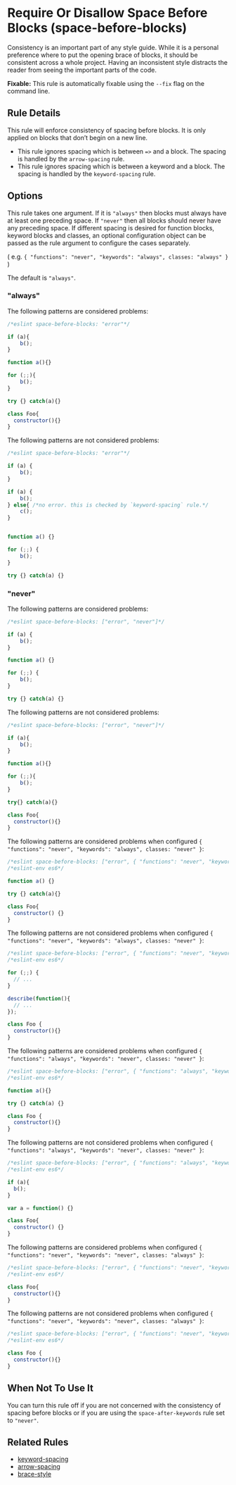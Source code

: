 # Require Or Disallow Space Before Blocks (space-before-blocks)

Consistency is an important part of any style guide.
While it is a personal preference where to put the opening brace of blocks,
it should be consistent across a whole project.
Having an inconsistent style distracts the reader from seeing the important parts of the code.

**Fixable:** This rule is automatically fixable using the `--fix` flag on the command line.

## Rule Details

This rule will enforce consistency of spacing before blocks. It is only applied on blocks that don’t begin on a new line.

* This rule ignores spacing which is between `=>` and a block. The spacing is handled by the `arrow-spacing` rule.
* This rule ignores spacing which is between a keyword and a block. The spacing is handled by the `keyword-spacing` rule.

## Options

This rule takes one argument. If it is `"always"` then blocks must always have at least one preceding space. If `"never"`
then all blocks should never have any preceding space. If different spacing is desired for function
blocks, keyword blocks and classes, an optional configuration object can be passed as the rule argument to
configure the cases separately.

( e.g. `{ "functions": "never", "keywords": "always", classes: "always" }` )

The default is `"always"`.

### "always"

The following patterns are considered problems:

```js
/*eslint space-before-blocks: "error"*/

if (a){
    b();
}

function a(){}

for (;;){
    b();
}

try {} catch(a){}

class Foo{
  constructor(){}
}
```

The following patterns are not considered problems:

```js
/*eslint space-before-blocks: "error"*/

if (a) {
    b();
}

if (a) {
    b();
} else{ /*no error. this is checked by `keyword-spacing` rule.*/
    c();
}


function a() {}

for (;;) {
    b();
}

try {} catch(a) {}
```

### "never"

The following patterns are considered problems:

```js
/*eslint space-before-blocks: ["error", "never"]*/

if (a) {
    b();
}

function a() {}

for (;;) {
    b();
}

try {} catch(a) {}
```

The following patterns are not considered problems:

```js
/*eslint space-before-blocks: ["error", "never"]*/

if (a){
    b();
}

function a(){}

for (;;){
    b();
}

try{} catch(a){}

class Foo{
  constructor(){}
}
```

The following patterns are considered problems when configured `{ "functions": "never", "keywords": "always", classes: "never" }`:

```js
/*eslint space-before-blocks: ["error", { "functions": "never", "keywords": "always", classes: "never" }]*/
/*eslint-env es6*/

function a() {}

try {} catch(a){}

class Foo{
  constructor() {}
}
```


The following patterns are not considered problems when configured `{ "functions": "never", "keywords": "always", classes: "never" }`:

```js
/*eslint space-before-blocks: ["error", { "functions": "never", "keywords": "always", classes: "never" }]*/
/*eslint-env es6*/

for (;;) {
  // ...
}

describe(function(){
  // ...
});

class Foo {
  constructor(){}
}
```

The following patterns are considered problems when configured `{ "functions": "always", "keywords": "never", classes: "never" }`:

```js
/*eslint space-before-blocks: ["error", { "functions": "always", "keywords": "never", classes: "never" }]*/
/*eslint-env es6*/

function a(){}

try {} catch(a) {}

class Foo {
  constructor(){}
}
```


The following patterns are not considered problems when configured `{ "functions": "always", "keywords": "never", classes: "never" }`:

```js
/*eslint space-before-blocks: ["error", { "functions": "always", "keywords": "never", classes: "never" }]*/
/*eslint-env es6*/

if (a){
  b();
}

var a = function() {}

class Foo{
  constructor() {}
}
```

The following patterns are considered problems when configured `{ "functions": "never", "keywords": "never", classes: "always" }`:

```js
/*eslint space-before-blocks: ["error", { "functions": "never", "keywords": "never", classes: "always" }]*/
/*eslint-env es6*/

class Foo{
  constructor(){}
}
```


The following patterns are not considered problems when configured `{ "functions": "never", "keywords": "never", classes: "always" }`:

```js
/*eslint space-before-blocks: ["error", { "functions": "never", "keywords": "never", classes: "always" }]*/
/*eslint-env es6*/

class Foo {
  constructor(){}
}
```

## When Not To Use It

You can turn this rule off if you are not concerned with the consistency of spacing before blocks or if you are using the `space-after-keywords` rule set to `"never"`.

## Related Rules

* [keyword-spacing](keyword-spacing.md)
* [arrow-spacing](arrow-spacing.md)
* [brace-style](brace-style.md)
